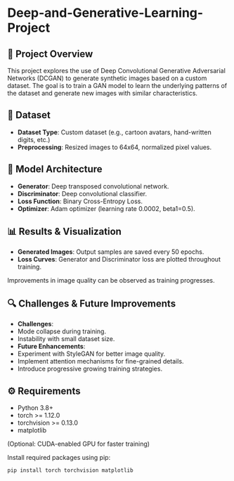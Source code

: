 # Deep-and-Generative-Learning-Project

## 📌 Project Overview
This project explores the use of Deep Convolutional Generative Adversarial Networks (DCGAN) to generate synthetic images based on a custom dataset. The goal is to train a GAN model to learn the underlying patterns of the dataset and generate new images with similar characteristics.

## 📂 Dataset
- **Dataset Type**: Custom dataset (e.g., cartoon avatars, hand-written digits, etc.)
- **Preprocessing**: Resized images to 64x64, normalized pixel values.


## 🔧 Model Architecture
- **Generator**: Deep transposed convolutional network.
- **Discriminator**: Deep convolutional classifier.
- **Loss Function**: Binary Cross-Entropy Loss.
- **Optimizer**: Adam optimizer (learning rate 0.0002, beta1=0.5).


## 📊 Results & Visualization
- **Generated Images**: Output samples are saved every 50 epochs.
- **Loss Curves**: Generator and Discriminator loss are plotted throughout training.

Improvements in image quality can be observed as training progresses.


## 🔍 Challenges & Future Improvements
- **Challenges**:
- Mode collapse during training.
- Instability with small dataset size.
- **Future Enhancements**:
- Experiment with StyleGAN for better image quality.
- Implement attention mechanisms for fine-grained details.
- Introduce progressive growing training strategies.


## ⚙️ Requirements

- Python 3.8+
- torch >= 1.12.0
- torchvision >= 0.13.0
- matplotlib

(Optional: CUDA-enabled GPU for faster training)

Install required packages using pip:

```bash
pip install torch torchvision matplotlib
